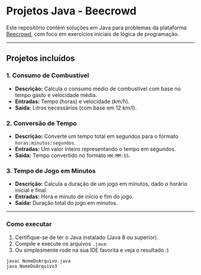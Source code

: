 # Projetos Java - Beecrowd

Este repositório contém soluções em Java para problemas da plataforma [Beecrowd](https://www.beecrowd.com.br/), com foco em exercícios iniciais de lógica de programação.

---

##  Projetos incluídos

###  1. Consumo de Combustível
- **Descrição:** Calcula o consumo médio de combustível com base no tempo gasto e velocidade média.
- **Entradas:** Tempo (horas) e velocidade (km/h).
- **Saída:** Litros necessários (com base em 12 km/l).

### 2. Conversão de Tempo
- **Descrição:** Converte um tempo total em segundos para o formato `horas:minutos:segundos`.
- **Entradas:** Um valor inteiro representando o tempo em segundos.
- **Saída:** Tempo convertido no formato `HH:MM:SS`.

### 3. Tempo de Jogo em Minutos
- **Descrição:** Calcula a duração de um jogo em minutos, dado o horário inicial e final.
- **Entradas:** Hora e minuto de início e fim do jogo.
- **Saída:** Duração total do jogo em minutos.

---

### Como executar

1. Certifique-se de ter o Java instalado (Java 8 ou superior).
2. Compile e execute os arquivos `.java`:
3. Ou simplesmente rode na sua IDE favorita e veja o resultado :)
```bash
javac NomeDoArquivo.java
java NomeDoArquivo3

